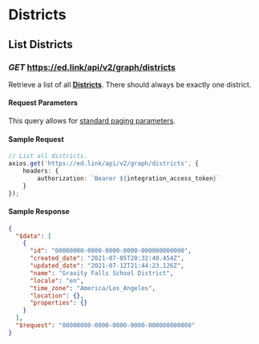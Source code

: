 # Districts

## List Districts

### *GET* https://ed.link/api/v2/graph/districts

Retrieve a list of all **[Districts](district)**. There should always be exactly one district.

#### Request Parameters

This query allows for [standard paging parameters](/docs/graph/paginated-requests).

#### Sample Request

```typescript
// List all districts.
axios.get('https://ed.link/api/v2/graph/districts', {
    headers: {
        authorization: `Bearer ${integration_access_token}`
    }
});
```

#### Sample Response

```json
{
  "$data": [
    {
      "id": "00000000-0000-0000-0000-000000000000",
      "created_date": "2021-07-05T20:32:40.454Z",
      "updated_date": "2021-07-12T21:44:23.126Z",
      "name": "Gravity Falls School District",
      "locale": "en",
      "time_zone": "America/Los_Angeles",
      "location": {},
      "properties": {}
    }
  ],
  "$request": "00000000-0000-0000-0000-000000000000"
}
```
